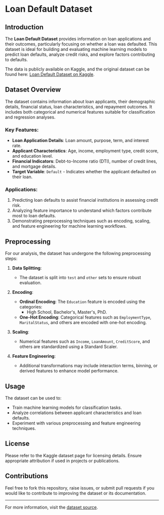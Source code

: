 # Loan Default Dataset

## Introduction
The **Loan Default Dataset** provides information on loan applications and their outcomes, particularly focusing on whether a loan was defaulted. This dataset is ideal for building and evaluating machine learning models to predict loan defaults, analyze credit risks, and explore factors contributing to defaults.

The data is publicly available on Kaggle, and the original dataset can be found here: [Loan Default Dataset on Kaggle](https://www.kaggle.com/datasets/nikhil1e9/loan-default).

## Dataset Overview
The dataset contains information about loan applicants, their demographic details, financial status, loan characteristics, and repayment outcomes. It includes both categorical and numerical features suitable for classification and regression analyses.

### Key Features:
- **Loan Application Details**: Loan amount, purpose, term, and interest rate.
- **Applicant Characteristics**: Age, income, employment type, credit score, and education level.
- **Financial Indicators**: Debt-to-Income ratio (DTI), number of credit lines, and mortgage details.
- **Target Variable**: `Default` - Indicates whether the applicant defaulted on their loan.

### Applications:
1. Predicting loan defaults to assist financial institutions in assessing credit risk.
2. Analyzing feature importance to understand which factors contribute most to loan defaults.
3. Demonstrating preprocessing techniques such as encoding, scaling, and feature engineering for machine learning workflows.

## Preprocessing
For our analysis, the dataset has undergone the following preprocessing steps:

1. **Data Splitting**:
   - The dataset is split into `test` and `other` sets to ensure robust evaluation.

2. **Encoding**:
   - **Ordinal Encoding**: The `Education` feature is encoded using the categories:
     - High School, Bachelor's, Master's, PhD.
   - **One-Hot Encoding**: Categorical features such as `EmploymentType`, `MaritalStatus`, and others are encoded with one-hot encoding.

3. **Scaling**:
   - Numerical features such as `Income`, `LoanAmount`, `CreditScore`, and others are standardized using a Standard Scaler.

4. **Feature Engineering**:
   - Additional transformations may include interaction terms, binning, or derived features to enhance model performance.

## Usage
The dataset can be used to:
- Train machine learning models for classification tasks.
- Analyze correlations between applicant characteristics and loan defaults.
- Experiment with various preprocessing and feature engineering techniques.

## License
Please refer to the Kaggle dataset page for licensing details. Ensure appropriate attribution if used in projects or publications.

## Contributions
Feel free to fork this repository, raise issues, or submit pull requests if you would like to contribute to improving the dataset or its documentation.

---
For more information, visit the [dataset source](https://www.kaggle.com/datasets/nikhil1e9/loan-default).

